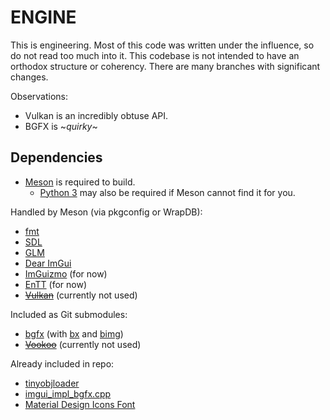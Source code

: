 # ENGINE

This is engineering. Most of this code was written under the influence, so do not read too much into it. This codebase is not intended to have an orthodox structure or coherency. There are many branches with significant changes.

Observations:
- Vulkan is an incredibly obtuse API.
- BGFX is \~*quirky*\~

## Dependencies ##

- [Meson](https://mesonbuild.com/) is required to build.
  - [Python 3](https://www.python.org/) may also be required if Meson cannot find it for you.

Handled by Meson (via pkgconfig or WrapDB):
- [fmt](https://fmt.dev/)
- [SDL](https://www.libsdl.org/)
- [GLM](https://github.com/g-truc/glm)
- [Dear ImGui](https://github.com/ocornut/imgui)
- [ImGuizmo](https://github.com/CedricGuillemet/ImGuizmo) (for now)
- [EnTT](https://github.com/skypjack/entt) (for now)
- ~~[Vulkan](https://www.vulkan.org/)~~ (currently not used)

Included as Git submodules:
- [bgfx](https://github.com/bkaradzic/bgfx) (with [bx](https://github.com/bkaradzic/bx) and [bimg](https://github.com/bkaradzic/bimg))
- ~~[Vookoo](https://github.com/andy-thomason/Vookoo)~~ (currently not used)

Already included in repo:
- [tinyobjloader](https://github.com/tinyobjloader/tinyobjloader)
- [imgui_impl_bgfx.cpp](https://gist.github.com/RichardGale/6e2b74bc42b3005e08397236e4be0fd0)
- [Material Design Icons Font](https://materialdesignicons.com/)